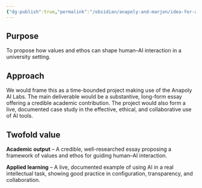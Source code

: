 ```yaml
---
{"dg-publish":true,"permalink":"/obsidian/anapoly-and-marjon/idea-for-a-project/","created":"2025-08-11T22:02:59.651+01:00","updated":"2025-08-11T23:45:26.829+01:00"}
---
```


## Purpose

To propose how values and ethos can shape human–AI interaction in a university setting.

## Approach  
We would frame this as a time-bounded project making use of the Anapoly AI Labs. 
The main deliverable would be a substantive, long-form essay offering a credible academic contribution.
The project would also form a live, documented case study in the effective, ethical, and collaborative use of AI tools.

## Twofold value 

**Academic output** – A credible, well-researched essay proposing a framework of values and ethos for guiding human–AI interaction.

**Applied learning** – A live, documented example of using AI in a real intellectual task, showing good practice in configuration, transparency, and collaboration.
